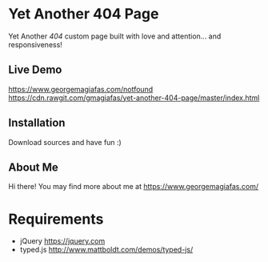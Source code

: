 Yet Another 404 Page
=======================
Yet Another *404* custom page built with love and attention... and responsiveness!

Live Demo
----------------------
https://www.georgemagiafas.com/notfound
https://cdn.rawgit.com/gmagiafas/yet-another-404-page/master/index.html

Installation
-----------------------
Download sources and have fun :)

About Me
-----------------------
Hi there! You may find more about me at https://www.georgemagiafas.com/

Requirements
======================
* jQuery https://jquery.com
* typed.js http://www.mattboldt.com/demos/typed-js/

